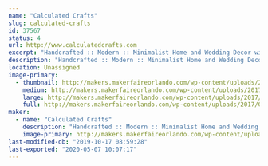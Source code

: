 ```yaml
---
name: "Calculated Crafts"
slug: calculated-crafts
id: 37567
status: 4
url: http://www.calculatedcrafts.com
excerpt: "Handcrafted :: Modern :: Minimalist Home and Wedding Decor with a Geometric Flare"
description: "Handcrafted :: Modern :: Minimalist Home and Wedding Decor with a Geometric Flare"
location: Unassigned
image-primary:
  - thumbnail: http://makers.makerfaireorlando.com/wp-content/uploads/2017/09/IMG_9798-150x150.jpg
    medium: http://makers.makerfaireorlando.com/wp-content/uploads/2017/09/IMG_9798-300x75.jpg
    large: http://makers.makerfaireorlando.com/wp-content/uploads/2017/09/IMG_9798.jpg
    full: http://makers.makerfaireorlando.com/wp-content/uploads/2017/09/IMG_9798.jpg
maker:
  - name: "Calculated Crafts"
    description: "Handcrafted :: Modern :: Minimalist Home and Wedding Decor with a Geometric Flare"
    image-primary: http://makers.makerfaireorlando.com/wp-content/uploads/2017/09/IMG_7392-1024x1024.jpg
last-modified-db: "2019-10-17 08:59:28"
last-exported: "2020-05-07 10:07:17"
---
```

